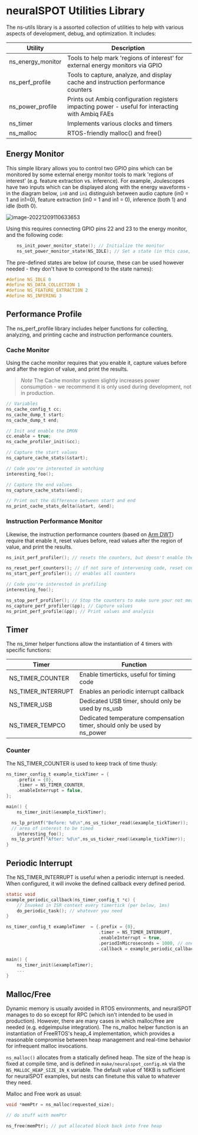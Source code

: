 # neuralSPOT Utilities Library
The ns-utils library is a assorted collection of utilities to help with various aspects of development, debug, and optimization. It includes:

| Utility           | Description                                                  |
| ----------------- | ------------------------------------------------------------ |
| ns_energy_monitor | Tools to help mark 'regions of interest' for external energy monitors via GPIO |
| ns_perf_profile   | Tools to capture, analyze, and display cache and instruction performance counters |
| ns_power_profile  | Prints out Ambiq configuration registers impacting power - useful for interacting with Ambiq FAEs |
| ns_timer          | Implements various clocks and timers                         |
| ns_malloc         | RTOS-friendly malloc() and free()                            |



## Energy Monitor

This simple library allows you to control two GPIO pins which can be monitored by some external energy monitor tools to mark 'regions of interest' (e.g. feature extraction vs. inference). For example, Joulescopes have two inputs which can be displayed along with the energy waveforms - in the diagram below, `in0` and `in1` distinguish between audio capture (in0 = 1 and in1=0), feature extraction (in0 = 1 and in1 = 0), inference (both 1) and idle (both 0).

![image-20221209110633653](/Users/carlosmorales/AmbiqDev/neuralSPOT/docs/images/image-20221209110633653.png)

Using this requires connecting GPIO pins 22 and 23 to the energy monitor, and the following code:

```c
    ns_init_power_monitor_state(); // Initialize the monitor
    ns_set_power_monitor_state(NS_IDLE); // Set a state (in this case, idle)
```

The pre-defined states are below (of course, these can be used however needed - they don't have to correspond to the state names):

```c
#define NS_IDLE 0
#define NS_DATA_COLLECTION 1
#define NS_FEATURE_EXTRACTION 2
#define NS_INFERING 3
```

## Performance Profile

The ns_perf_profile library includes helper functions for collecting, analyzing, and printing cache and instruction performance counters.

### Cache Monitor

Using the cache monitor requires that you enable it, capture values before and after the region of value, and print the results.

> *Note* The Cache monitor system slightly increases power consumption - we recommend it is only used during development, not in production.

```c
// Variables
ns_cache_config_t cc;
ns_cache_dump_t start;
ns_cache_dump_t end;

// Init and enable the DMON
cc.enable = true;
ns_cache_profiler_init(&cc);

// Capture the start values
ns_capture_cache_stats(&start);

// Code you're interested in watching
interesting_foo();

// Capture the end values
ns_capture_cache_stats(&end);

// Print out the difference between start and end
ns_print_cache_stats_delta(&start, &end);
```

### Instruction Performance Monitor

Likewise, the instruction performance counters (based on [Arm DWT](https://developer.arm.com/documentation/ddi0439/b/Data-Watchpoint-and-Trace-Unit/DWT-functional-description)) require that enable it, reset values before, read values after the region of value, and print the results.

```c
ns_init_perf_profiler(); // resets the counters, but doesn't enable them

ns_reset_perf_counters(); // if not sure of intervening code, reset counters again
ns_start_perf_profiler(); // enables all counters

// Code you're interested in profiling
interesting_foo();

ns_stop_perf_profiler(); // Stop the counters to make sure your not measuring yourself
ns_capture_perf_profiler(&pp); // Capture values
ns_print_perf_profile(&pp); // Print values and analysis
```

## Timer

The ns_timer helper functions allow the instantiation of 4 timers with specific functions:

| Timer              | Function                                                     |
| ------------------ | ------------------------------------------------------------ |
| NS_TIMER_COUNTER   | Enable timerticks, useful for timing code                    |
| NS_TIMER_INTERRUPT | Enables an periodic interrupt callback                       |
| NS_TIMER_USB       | Dedicated USB timer, should only be used by ns_usb           |
| NS_TIMER_TEMPCO    | Dedicated temperature compensation timer, should only be used by ns_power |

### Counter

The NS_TIMER_COUNTER is used to keep track of time thusly:

```c
ns_timer_config_t example_tickTimer = {
    .prefix = {0},
    .timer = NS_TIMER_COUNTER,
    .enableInterrupt = false,
};

main() {
	ns_timer_init(&example_tickTimer);

  ns_lp_printf("Before: %d\n",ns_us_ticker_read(&example_tickTimer));
  // area of interest to be timed
	interesting_foo();
  ns_lp_printf("After: %d\n",ns_us_ticker_read(&example_tickTimer));
}
```



## Periodic Interrupt

The NS_TIMER_INTERRUPT is useful when a periodic interrupt is needed. When configured, it will invoke the defined callback every defined period.

```c
static void
example_periodic_callback(ns_timer_config_t *c) {
    // Invoked in ISR context every timertick (per below, 1ms)
    do_periodic_task(); // whatever you need
}

ns_timer_config_t exampleTimer  = {.prefix = {0},
                                   .timer = NS_TIMER_INTERRUPT,
                                   .enableInterrupt = true,
                                   .periodInMicroseconds = 1000, // one 1ms
                                   .callback = example_periodic_callback};

main() {
	ns_timer_init(&exampleTimer);
	...
}
```

## Malloc/Free

Dynamic memory is usually avoided in RTOS environments, and neuralSPOT manages to do so except for RPC (which isn't intended to be used in production). However, there are many cases in which malloc/free are needed (e.g. edgeimpulse integration). The ns_malloc helper function is an instantiation of FreeRTOS's heap_4 implementation, which provides a reasonable compromise between heap management and real-time behavior for infrequent malloc invocations.

`ns_malloc()` allocates from a statically defined heap. The size of the heap is fixed at compile time, and is defined in `make/neuralspot_config.mk` via the `NS_MALLOC_HEAP_SIZE_IN_K` variable. The default value of 16KB is sufficient for neuralSPOT examples, but nests can finetune this value to whatever they need.

Malloc and Free work as usual:

```c
void *memPtr = ns_malloc(requested_size);

// do stuff with memPtr

ns_free(memPtr); // put allocated block back into free heap
```
